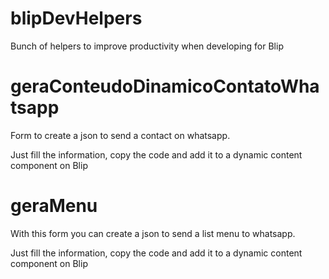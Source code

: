 # blipDevHelpers
Bunch of helpers to improve productivity when developing for Blip

# geraConteudoDinamicoContatoWhatsapp
Form to create a json to send a contact on whatsapp.

Just fill the information, copy the code and add it to a dynamic content component on Blip

# geraMenu

With this form you can create a json to send a list menu to whatsapp.

Just fill the information, copy the code and add it to a dynamic content component on Blip
